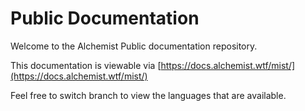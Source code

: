 # Public Documentation

Welcome to the Alchemist Public documentation repository.

This documentation is viewable via [https://docs.alchemist.wtf/mist/](https://docs.alchemist.wtf/mist/)

Feel free to switch branch to view the languages that are available.

